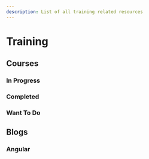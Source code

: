 ```yaml
---
description: List of all training related resources
---
```


# Training

## Courses

### In Progress

### Completed

### Want To Do

## Blogs

### Angular



